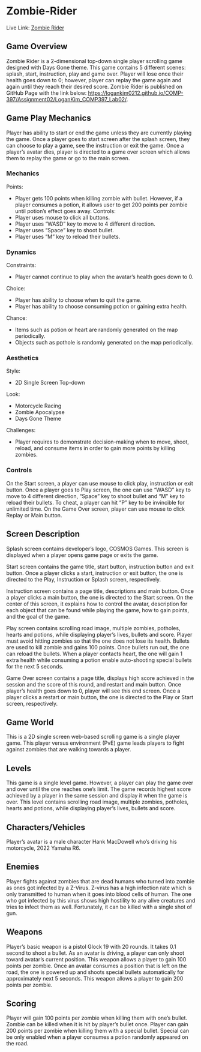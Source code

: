 # Zombie-Rider
Live Link: [Zombie Rider](https://logankim0212.github.io/Web-Games/Scrolling/ZombieRider/)

## Game Overview
Zombie Rider is a 2-dimensional top-down single player scrolling game designed with Days Gone theme. This game contains 5 different scenes: splash, start, instruction, play and game over. Player will lose once their health goes down to 0; however, player can replay the game again and again until they reach their desired score.
Zombie Rider is published on GitHub Page with the link below: https://logankim0212.github.io/COMP-397/Assignment02/LoganKim_COMP397_Lab02/.  

## Game Play Mechanics
Player has ability to start or end the game unless they are currently playing the game. Once a player goes to start screen after the splash screen, they can choose to play a game, see the instruction or exit the game. Once a player’s avatar dies, player is directed to a game over screen which allows them to replay the game or go to the main screen.

### Mechanics
Points:
- Player gets 100 points when killing zombie with bullet. However, if a player consumes a potion, it allows user to get 200 points per zombie until potion’s effect goes away.
Controls:
- Player uses mouse to click all buttons.
- Player uses “WASD” key to move to 4 different direction.
- Player uses “Space” key to shoot bullet.
- Player uses “M” key to reload their bullets.

### Dynamics
Constraints:
- Player cannot continue to play when the avatar’s health goes down to 0.

Choice:
- Player has ability to choose when to quit the game.
- Player has ability to choose consuming potion or gaining extra health.

Chance:
- Items such as potion or heart are randomly generated on the map periodically.
- Objects such as pothole is randomly generated on the map periodically.

### Aesthetics
Style:
- 2D Single Screen Top-down

Look:
- Motorcycle Racing
- Zombie Apocalypse
- Days Gone Theme

Challenges:
- Player requires to demonstrate decision-making when to move, shoot, reload, and consume items in order to gain more points by killing zombies. 

### Controls
On the Start screen, a player can use mouse to click play, instruction or exit button.
Once a player goes to Play screen, the one can use “WASD” key to move to 4 different direction, “Space” key to shoot bullet and “M” key to reload their bullets. To cheat, a player can hit “P” key to be invincible for unlimited time.
On the Game Over screen, player can use mouse to click Replay or Main button.

## Screen Description
 
Splash screen contains developer’s logo, COSMOS Games. This screen is displayed when a player opens game page or exits the game.
 
Start screen contains the game title, start button, instruction button and exit button. Once a player clicks a start, instruction or exit button, the one is directed to the Play, Instruction or Splash screen, respectively.
 
Instruction screen contains a page title, descriptions and main button. Once a player clicks a main button, the one is directed to the Start screen. On the center of this screen, it explains how to control the avatar, description for each object that can be found while playing the game, how to gain points, and the goal of the game.
 
Play screen contains scrolling road image, multiple zombies, potholes, hearts and potions, while displaying player’s lives, bullets and score. Player must avoid hitting zombies so that the one does not lose its health. Bullets are used to kill zombie and gains 100 points. Once bullets run out, the one can reload the bullets. When a player contacts heart, the one will gain 1 extra health while consuming a potion enable auto-shooting special bullets for the next 5 seconds.
 
Game Over screen contains a page title, displays high score achieved in the session and the score of this round, and restart and main button. Once player’s health goes down to 0, player will see this end screen. Once a player clicks a restart or main button, the one is directed to the Play or Start screen, respectively.

## Game World
This is a 2D single screen web-based scrolling game is a single player game. This player versus environment (PvE) game leads players to fight against zombies that are walking towards a player.

## Levels
This game is a single level game. However, a player can play the game over and over until the one reaches one’s limit. The game records highest score achieved by a player in the same session and display it when the game is over.
This level contains scrolling road image, multiple zombies, potholes, hearts and potions, while displaying player’s lives, bullets and score.

## Characters/Vehicles
Player’s avatar is a male character Hank MacDowell who’s driving his motorcycle, 2022 Yamaha R6.

## Enemies
Player fights against zombies that are dead humans who turned into zombie as ones got infected by a Z-Virus. Z-virus has a high infection rate which is only transmitted to human when it goes into blood cells of human. The one who got infected by this virus shows high hostility to any alive creatures and tries to infect them as well. Fortunately, it can be killed with a single shot of gun.

## Weapons
Player’s basic weapon is a pistol Glock 19 with 20 rounds. It takes 0.1 second to shoot a bullet. As an avatar is driving, a player can only shoot toward avatar’s current position. This weapon allows a player to gain 100 points per zombie.
Once an avatar consumes a position that is left on the road, the one is powered up and shoots special bullets automatically for approximately next 5 seconds. This weapon allows a player to gain 200 points per zombie.

## Scoring
Player will gain 100 points per zombie when killing them with one’s bullet. Zombie can be killed when it is hit by player’s bullet once.
Player can gain 200 points per zombie when killing them with a special bullet. Special can be only enabled when a player consumes a potion randomly appeared on the road.
